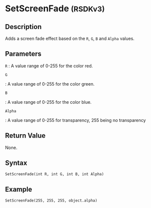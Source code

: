 # SetScreenFade <small>(RSDKv3)</small>

## Description
Adds a screen fade effect based on the `R`, `G`, `B` and `Alpha` values.

## Parameters
`R`
:   A value range of 0-255 for the color red.

`G`

:   A value range of 0-255 for the color green.

`B`

:   A value range of 0-255 for the color blue.

`Alpha`

:   A value range of 0-255 for transparency, 255 being no transparency

## Return Value
None.

## Syntax
```
SetScreenFade(int R, int G, int B, int Alpha)
```

## Example
```
SetScreenFade(255, 255, 255, object.alpha)
```